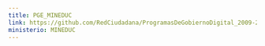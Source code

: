 ```yaml
---
title: PGE_MINEDUC
link: https://github.com/RedCiudadana/ProgramasDeGobiernoDigital_2009-2023/raw/main/PGE_MINEDUC.pdf
ministerio: MINEDUC
---
```

